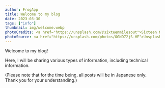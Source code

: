 ```yaml
---
author: FrogApp
title: Welcome to my blog
date: 2023-03-30
tags: ["info"]
thumbnail: img/welcome.webp
photoCredits: <a href="https://unsplash.com/@sixteenmilesout">Sixteen Miles Out</a>
photoSource: <a href="https://unsplash.com/photos/OGND72jS-HE">Unsplash</a>
---
```


Welcome to my blog! 

Here, I will be sharing various types of information, including technical information. 

(Please note that for the time being, all posts will be in Japanese only. Thank you for your understanding.)
